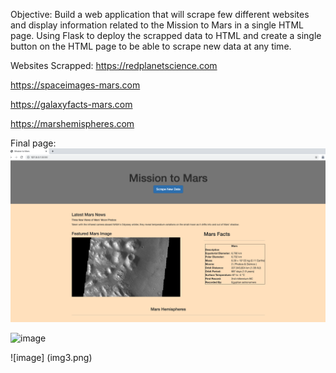 
Objective:
Build a web application that will scrape few different websites and display information related to the Mission to Mars in a single HTML page. Using Flask to deploy the scrapped data to HTML and create a single button on the HTML page to be able to scrape new data at any time. 

Websites Scrapped:
https://redplanetscience.com

https://spaceimages-mars.com

https://galaxyfacts-mars.com

https://marshemispheres.com

Final page:
![image](https://github.com/azmir0218/web-scraping-challenge/blob/main/Missions_to_Mars/Images/img1.png)

![image](img2.png)

![image] (img3.png)














